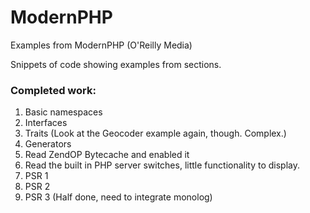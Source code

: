 # ModernPHP
Examples from ModernPHP (O'Reilly Media)

Snippets of code showing examples from sections.

### Completed work:

1. Basic namespaces
2. Interfaces
3. Traits (Look at the Geocoder example again, though. Complex.)
4. Generators
5. Read ZendOP Bytecache and enabled it
6. Read the built in PHP server switches, little functionality to display.
7. PSR 1
8. PSR 2
9. PSR 3 (Half done, need to integrate monolog)
